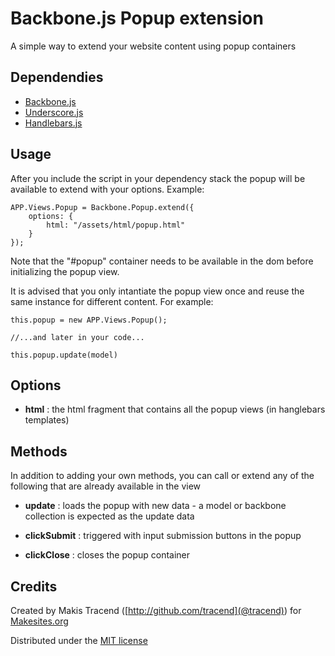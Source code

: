 # Backbone.js Popup extension

A simple way to extend your website content using popup containers

## Dependendies

* [Backbone.js](http://backbonejs.org/)
* [Underscore.js](http://underscorejs.org/)
* [Handlebars.js](http://handlebarsjs.com/)

## Usage

After you include the script in your dependency stack the popup will be available to extend with your options. Example: 
```
APP.Views.Popup = Backbone.Popup.extend({
	options: {
		html: "/assets/html/popup.html"
	}
});
```

Note that the "#popup" container needs to be available in the dom before initializing the popup view. 

It is advised that you only intantiate the popup view once and reuse the same instance for different content. For example: 
```
this.popup = new APP.Views.Popup();

//...and later in your code...

this.popup.update(model)
```


## Options

* **html** : the html fragment that contains all the popup views (in hanglebars templates) 

## Methods

In addition to adding your own methods, you can call or extend any of the following that are already available in the view

* **update** : loads the popup with new data - a model or backbone collection is expected as the update data

* **clickSubmit** : triggered with input submission buttons in the popup

* **clickClose** : closes the popup container


## Credits 

Created by Makis Tracend ([http://github.com/tracend](@tracend)) for [Makesites.org](http://makesites.org)

Distributed under the [MIT license](http://makesites.org/license/mit.txt)


